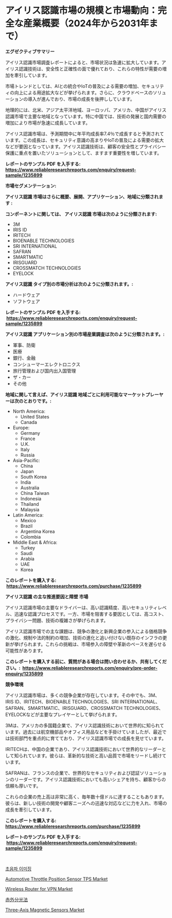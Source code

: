 <p><h1>アイリス認識市場の規模と市場動向：完全な産業概要（2024年から2031年まで）</h1></p><p><strong>エグゼクティブサマリー</strong></p>
<p><p>アイリス認識市場調査レポートによると、市場状況は急速に拡大しています。アイリス認識技術は、安全性と正確性の面で優れており、これらの特性が需要の増加を牽引しています。</p><p>市場トレンドとしては、AIとの統合やIoTの普及による需要の増加、セキュリティの向上による用途拡大などが挙げられます。さらに、クラウドベースのソリューションの導入が進んでおり、市場の成長を後押ししています。</p><p>地理的には、北米、アジア太平洋地域、ヨーロッパ、アメリカ、中国がアイリス認識市場で主要な地域となっています。特に中国では、技術の発展と国内需要の増加により市場が急速に成長しています。</p><p>アイリス認識市場は、予測期間中に年平均成長率7.4％で成長すると予測されています。この成長は、セキュリティ意識の高まりやIoTの普及による需要の拡大などが要因となっています。アイリス認識技術は、顧客の安全性とプライバシー保護に重点を置いたソリューションとして、ますます重要性を増しています。</p></p>
<p><strong>レポートのサンプル PDF を入手する: <a href="https://www.reliableresearchreports.com/enquiry/request-sample/1235899">https://www.reliableresearchreports.com/enquiry/request-sample/1235899</a></strong></p>
<p><strong>市場セグメンテーション:</strong></p>
<p><strong> アイリス認識 市場はさらに概要、展開、アプリケーション、地域に分類されます :</strong></p>
<p><strong>コンポーネントに関しては、 アイリス認識 市場は次のように分類されます: &nbsp;</strong></p>
<p><ul><li>3M</li><li>IRIS ID</li><li>IRITECH</li><li>BIOENABLE TECHNOLOGIES</li><li>SRI INTERNATIONAL</li><li>SAFRAN</li><li>SMARTMATIC</li><li>IRISGUARD</li><li>CROSSMATCH TECHNOLOGIES</li><li>EYELOCK</li></ul></p>
<p><strong> アイリス認識 タイプ別の市場分析は次のように分類されます。:</strong></p>
<p><ul><li>ハードウェア</li><li>ソフトウェア</li></ul></p>
<p><strong>レポートのサンプル PDF を入手する: &nbsp;<a href="https://www.reliableresearchreports.com/enquiry/request-sample/1235899">https://www.reliableresearchreports.com/enquiry/request-sample/1235899</a></strong></p>
<p><strong> アイリス認識 アプリケーション別の市場産業調査は次のように分類されます。:</strong></p>
<p><ul><li>軍事、防衛</li><li>医療</li><li>銀行、金融</li><li>コンシューマーエレクトロニクス</li><li>旅行管理および国内出入国管理</li><li>ザ・カー</li><li>その他</li></ul></p>
<p><strong>地域に関して言えば、アイリス認識 地域ごとに利用可能なマーケットプレーヤーは次のとおりです。:</strong></p>
<p><ul>
    <li>
        North America:
        <ul>
            <li>United States</li>
            <li>Canada</li>
        </ul>
    </li>
    <li>
        Europe:
        <ul>
            <li>Germany</li>
            <li>France</li>
            <li>U.K.</li>
            <li>Italy</li>
            <li>Russia</li>
        </ul>
    </li>
    <li>
        Asia-Pacific:
        <ul>
            <li>China</li>
            <li>Japan</li>
            <li>South Korea</li>
            <li>India</li>
            <li>Australia</li>
            <li>China Taiwan</li>
            <li>Indonesia</li>
            <li>Thailand</li>
            <li>Malaysia</li>
        </ul>
    </li>
    <li>
        Latin America:
        <ul>
            <li>Mexico</li>
            <li>Brazil</li>
            <li>Argentina Korea</li>
            <li>Colombia</li>
        </ul>
    </li>
    <li>
        Middle East & Africa:
        <ul>
            <li>Turkey</li>
            <li>Saudi</li>
            <li>Arabia</li>
            <li>UAE</li>
            <li>Korea</li>
        </ul>
    </li>
    </ul></p>
<p><strong>このレポートを購入する: &nbsp;<a href="https://www.reliableresearchreports.com/purchase/1235899">https://www.reliableresearchreports.com/purchase/1235899</a></strong></p>
<p><strong>アイリス認識 の主な推進要因と障壁 市場</strong></p>
<p><p>アイリス認識市場の主要なドライバーは、高い認識精度、高いセキュリティレベル、迅速な認識プロセスです。一方、市場を阻害する要因としては、高コスト、プライバシー問題、技術の複雑さが挙げられます。</p><p>アイリス認識市場での主な課題は、競争の激化と新興企業の参入による価格競争の激化、規制や法的制約の増加、技術の進化と追い付けない既存のインフラの更新が挙げられます。これらの挑戦は、市場参入の障壁や革新のペースを遅らせる可能性があります。</p></p>
<p><strong>このレポートを購入する前に、質問がある場合は問い合わせるか、共有してください。:&nbsp; <a href="https://www.reliableresearchreports.com/enquiry/pre-order-enquiry/1235899">https://www.reliableresearchreports.com/enquiry/pre-order-enquiry/1235899</a></strong></p>
<p><strong>競争環境</strong></p>
<p><p>アイリス認識市場は、多くの競争企業が存在しています。その中でも、3M、IRIS ID、IRITECH、BIOENABLE TECHNOLOGIES、SRI INTERNATIONAL、SAFRAN、SMARTMATIC、IRISGUARD、CROSSMATCH TECHNOLOGIES、EYELOCKなどが主要なプレイヤーとして挙げられます。</p><p>3Mは、アメリカの多国籍企業で、アイリス認識技術において世界的に知られています。過去には航空機部品やオフィス用品などを手掛けていましたが、最近では技術部門を重点的に育てており、アイリス認識市場での成長を見せています。</p><p>IRITECHは、中国の企業であり、アイリス認識技術において世界的なリーダーとして知られています。彼らは、革新的な技術と高い品質で市場をリードし続けています。</p><p>SAFRANは、フランスの企業で、世界的なセキュリティおよび認証ソリューションのリーダーです。アイリス認識技術においても高いシェアを持ち、顧客からの信頼も厚いです。</p><p>これらの企業の売上高は非常に高く、毎年数十億ドルに達することもあります。彼らは、新しい技術の開発や顧客ニーズへの迅速な対応などに力を入れ、市場の成長を牽引しています。</p></p>
<p><strong>このレポートを購入する: &nbsp; <a href="https://www.reliableresearchreports.com/purchase/1235899">https://www.reliableresearchreports.com/purchase/1235899</a></strong></p>
<p><strong>レポートのサンプル PDF を入手する: &nbsp;<a href="https://www.reliableresearchreports.com/enquiry/request-sample/1235899">https://www.reliableresearchreports.com/enquiry/request-sample/1235899</a></strong><strong></strong></p>
<p>&nbsp;</p>
<p><p><a href="https://github.com/vsoq0zknh59/Market-Research-Report-List-1/blob/main/9937075186463.md">초음파 이미징</a></p><p><a href="https://github.com/NorbertYates/Market-Research-Report-List-3/blob/main/automotive-throttle-position-sensor-tps-market.md">Automotive Throttle Position Sensor TPS Market</a></p><p><a href="https://issuu.com/reportprime-2/docs/wireless-router-for-vpn-market-size-2030.pptx">Wireless Router for VPN Market</a></p><p><a href="https://github.com/bevdtkn4419963/Market-Research-Report-List-1/blob/main/9450574186498.md">赤外分光法</a></p><p><a href="https://view.publitas.com/reportprime-1/three-axis-magnetic-sensors-market-with-the-goal-of-estimating-the-market-size-and-future-growth-potential-of-various-market-segments-based-on-component-applications-end-user-and-region/">Three-Axis Magnetic Sensors Market</a></p></p>